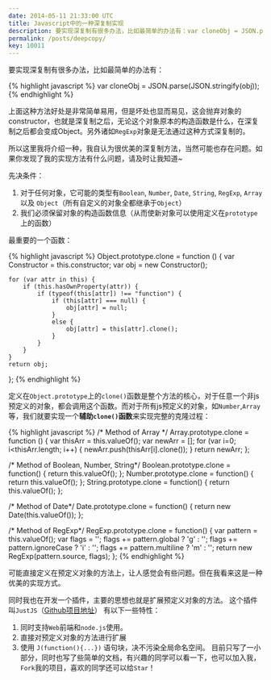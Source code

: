 ```yaml
---
date: 2014-05-11 21:33:00 UTC
title: Javascript中的一种深复制实现
description: 要实现深复制有很多办法，比如最简单的办法有：var cloneObj = JSON.parse(JSON.stringify(obj));上面这种方法好处是非常简单易用，但是坏处也显而易见，这会抛弃对象的constructor，也就是深复制之后，无论这个对象原本的构造函数是什么，在深复制之后都会变成Object。另外诸如`RegExp`对象是无法通过这种方式深复制的。所以这里我将介绍一种，我自认为很优美的深复制方法，当然可能也存在问题。如果你发现了我的实现方法有什么问题，请及时让我知道~
permalink: /posts/deepcopy/
key: 10011
---
```


要实现深复制有很多办法，比如最简单的办法有：

{% highlight javascript %}
var cloneObj = JSON.parse(JSON.stringify(obj));
{% endhighlight %}

上面这种方法好处是非常简单易用，但是坏处也显而易见，这会抛弃对象的constructor，也就是深复制之后，无论这个对象原本的构造函数是什么，在深复制之后都会变成Object。另外诸如`RegExp`对象是无法通过这种方式深复制的。

所以这里我将介绍一种，我自认为很优美的深复制方法，当然可能也存在问题。如果你发现了我的实现方法有什么问题，请及时让我知道~

先决条件：
1. 对于任何对象，它可能的类型有`Boolean`, `Number`, `Date`, `String`, `RegExp`, `Array` 以及 `Object`（所有自定义的对象全都继承于`Object`）
2. 我们必须保留对象的构造函数信息（从而使新对象可以使用定义在`prototype`上的函数）

最重要的一个函数：

{% highlight javascript %}
Object.prototype.clone = function () {
    var Constructor = this.constructor;
    var obj = new Constructor();

    for (var attr in this) {
        if (this.hasOwnProperty(attr)) {
            if (typeof(this[attr]) !== "function") {
                if (this[attr] === null) {
                    obj[attr] = null;
                }
                else {
                    obj[attr] = this[attr].clone();
                }
            }
        }
    }
    return obj;
};
{% endhighlight %}

定义在`Object.prototype`上的`clone()`函数是整个方法的核心，对于任意一个非js预定义的对象，都会调用这个函数。而对于所有js预定义的对象，如`Number`,`Array`等，我们就要实现一个**辅助`clone()`函数**来实现完整的克隆过程：

{% highlight javascript %}
/* Method of Array */
Array.prototype.clone = function () {
    var thisArr = this.valueOf();
    var newArr = [];
    for (var i=0; i<thisArr.length; i++) {
        newArr.push(thisArr[i].clone());
    }
    return newArr;
};

/* Method of Boolean, Number, String*/
Boolean.prototype.clone = function() { return this.valueOf(); };
Number.prototype.clone = function() { return this.valueOf(); };
String.prototype.clone = function() { return this.valueOf(); };

/* Method of Date*/
Date.prototype.clone = function() { return new Date(this.valueOf()); };

/* Method of RegExp*/
RegExp.prototype.clone = function() {
    var pattern = this.valueOf();
    var flags = '';
    flags += pattern.global ? 'g' : '';
    flags += pattern.ignoreCase ? 'i' : '';
    flags += pattern.multiline ? 'm' : '';
    return new RegExp(pattern.source, flags);
};
{% endhighlight %}

可能直接定义在预定义对象的方法上，让人感觉会有些问题。但在我看来这是一种优美的实现方式。

同时我也在开发一个插件，主要的思想也就是扩展预定义对象的方法。
这个插件叫`JustJS`（[Github项目地址](https://github.com/zry656565/JustJS)）
有以下一些特性：
1. 同时支持`Web`前端和`node.js`使用。
2. 直接对预定义对象的方法进行扩展
3. 使用 `J(function(){...})` 语句块，决不污染全局命名空间。
目前只写了一小部分，同时也写了些简单的文档，有兴趣的同学可以看一下，也可以加入我，`Fork`我的项目，喜欢的同学还可以给`Star`！